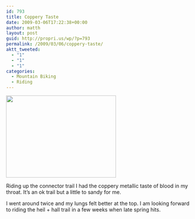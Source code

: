 ```yaml
---
id: 793
title: Coppery Taste
date: 2009-03-06T17:22:38+00:00
author: matth
layout: post
guid: http://propri.us/wp/?p=793
permalink: /2009/03/06/coppery-taste/
aktt_tweeted:
  - "1"
  - "1"
  - "1"
categories:
  - Mountain Biking
  - Riding
---
```

[<img src="http://hippeelee.com/blog/wp-content/uploads/2009/03/l-640-480-50f5b84b-2178-4dae-b979-0f92e673a4af.jpeg" alt="" width="300" height="225" class="alignnone size-full wp-image-364" />](http://hippeelee.com/blog/wp-content/uploads/2009/03/l-640-480-50f5b84b-2178-4dae-b979-0f92e673a4af.jpeg)

Riding up the connector trail I had the coppery metallic taste of blood in my throat. It&#8217;s an ok trail but a little to sandy for me. 

I went around twice and my lungs felt better at the top. I am looking forward to riding the heil + hall trail in a few weeks when late spring hits.